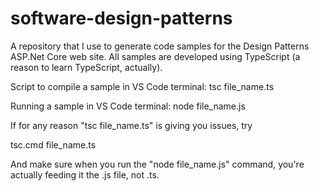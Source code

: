 # software-design-patterns

A repository that I use to generate code samples for the Design Patterns ASP.Net Core web site. All samples are developed using TypeScript (a reason to learn TypeScript, actually).

Script to compile a sample in VS Code terminal:
tsc file_name.ts

Running a sample in VS Code terminal:
node file_name.js

If for any reason "tsc file_name.ts" is giving you issues, try 

tsc.cmd file_name.ts

And make sure when you run the "node file_name.js" command, you're actually feeding it the .js file, not .ts.
